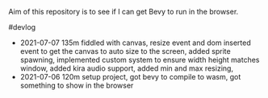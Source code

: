 Aim of this repository is to see if I can get Bevy to run in the browser.

#devlog
- 2021-07-07  135m fiddled with canvas, resize event and dom inserted event to get the canvas to auto size to the screen, added sprite spawning, implemented custom system to ensure width height matches window, added kira audio support, added min and max resizing, 
- 2021-07-06  120m setup project, got bevy to compile to wasm, got something to show in the browser

